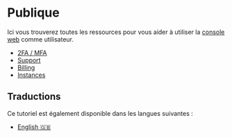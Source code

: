 # Publique

Ici vous trouverez toutes les ressources pour vous aider à utiliser la [console web](https://cloud.comwork.io) comme utilisateur.

* [2FA / MFA](./2FA.md)
* [Support](./support.md)
* [Billing](./billing.md)
* [Instances](./instances.md)

## Traductions

Ce tutoriel est également disponible dans les langues suivantes :
* [English 🇬🇧](../../../../console/public/README.md)
